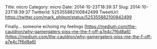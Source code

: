 Title: micro
Category: micro
Date: 2014-10-23T18:39:37
Slug: 2014-10-23T18:39:37
TwitterId: 525355882100842499
TweetUrl: https://twitter.com/mark_philpot/status/525355882100842499

Finally… someone echoing my feelings [https://medium.com/the-cauldron/why-gamergaters-piss-me-the-f-off-a7e4c7f6d8a6](https://medium.com/the-cauldron/why-gamergaters-piss-me-the-f-off-a7e4c7f6d8a6)